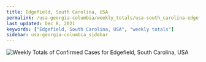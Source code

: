 ```yaml
---
title: Edgefield, South Carolina, USA
permalink: /usa-georgia-columbia/weekly_totals/usa-south_carolina-edgefield-weekly_totals.html
last_updated: Dec 8, 2021
keywords: ["Edgefield, South Carolina, USA", "weekly totals"]
sidebar: usa-georgia-columbia_sidebar
---
```


![Weekly Totals of Confirmed Cases for Edgefield, South Carolina, USA](/covid_tracker/images/graphs/usa-south_carolina-edgefield-weekly_totals_graph.png)
